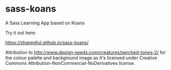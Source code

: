 # sass-koans
A Sass Learning App based on Koans

Try it out here:

https://shaneqful.github.io/sass-koans/

Attribution to http://www.design-seeds.com/creatures/perched-tones-2/ for the colour palette and background image as it's licensed under Creative Commons Attribution-NonCommercial-NoDerivatives license.